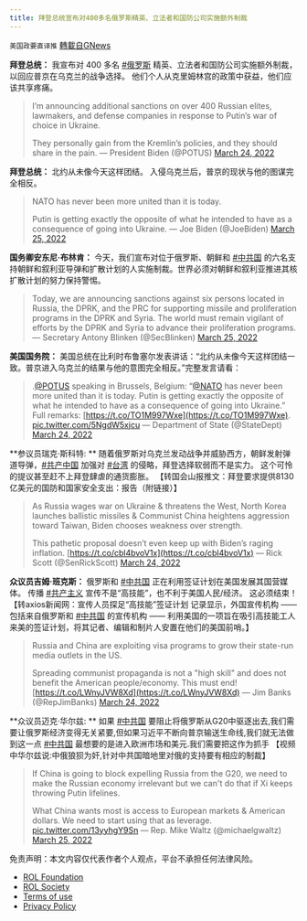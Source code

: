 ```yaml
---
title: 拜登总统宣布对400多名俄罗斯精英、立法者和国防公司实施额外制裁
---
```

`美国政要直译推` [轉載自GNews](https://gnews.org/zh-hans/2225912/)

**拜登总统：**
我宣布对 400 多名 [#俄罗斯](https://gettr.com/hashtag/%23%E4%BF%84%E7%BD%97%E6%96%AF) 精英、立法者和国防公司实施额外制裁，以回应普京在乌克兰的战争选择。 他们个人从克里姆林宫的政策中获益，他们应该共享疼痛。



> I’m announcing additional sanctions on over 400 Russian elites, lawmakers, and defense companies in response to Putin’s war of choice in Ukraine.
>  
> They personally gain from the Kremlin’s policies, and they should share in the pain.
> — President Biden (@POTUS) [March 24, 2022](https://twitter.com/POTUS/status/1506986001176141836?ref_src=twsrc%5Etfw)



**拜登总统：**
北约从未像今天这样团结。 入侵乌克兰后，普京的现状与他的图谋完全相反。



> NATO has never been more united than it is today. 
> 
> Putin is getting exactly the opposite of what he intended to have as a consequence of going into Ukraine.
> — Joe Biden (@JoeBiden) [March 25, 2022](https://twitter.com/JoeBiden/status/1507160840566460416?ref_src=twsrc%5Etfw)



**国务卿安东尼·布林肯：**
今天，我们宣布对位于俄罗斯、朝鲜和 [#中共国](https://twitter.com/hashtag/%E4%B8%AD%E5%85%B1%E5%9B%BD?src=hashtag_click) 的六名支持朝鲜和叙利亚导弹和扩散计划的人实施制裁。世界必须对朝鲜和叙利亚推进其核扩散计划的努力保持警惕。



> Today, we are announcing sanctions against six persons located in Russia, the DPRK, and the PRC for supporting missile and proliferation programs in the DPRK and Syria. The world must remain vigilant of efforts by the DPRK and Syria to advance their proliferation programs.
> — Secretary Antony Blinken (@SecBlinken) [March 25, 2022](https://twitter.com/SecBlinken/status/1507154922848100353?ref_src=twsrc%5Etfw)



**美国国务院：**
美国总统在比利时布鲁塞尔发表讲话：“北约从未像今天这样团结一致。普京进入乌克兰的结果与他的意图完全相反。”完整发言请看：



> .[@POTUS](https://twitter.com/POTUS?ref_src=twsrc%5Etfw) speaking in Brussels, Belgium: “[@NATO](https://twitter.com/NATO?ref_src=twsrc%5Etfw) has never been more united than it is today. Putin is getting exactly the opposite of what he intended to have as a consequence of going into Ukraine.” Full remarks: [https://t.co/TO1M997Wxe](https://t.co/TO1M997Wxe). [pic.twitter.com/5NgdW5xjcu](https://t.co/5NgdW5xjcu)
> — Department of State (@StateDept) [March 24, 2022](https://twitter.com/StateDept/status/1507116888895246342?ref_src=twsrc%5Etfw)



**参议员瑞克·斯科特: **
随着俄罗斯对乌克兰发动战争并威胁西方，朝鲜发射弹道导弹，[#共产中国](https://twitter.com/hashtag/%E5%85%B1%E4%BA%A7%E4%B8%AD%E5%9B%BD?src=hashtag_click) 加强对 [#台湾](https://twitter.com/hashtag/%E5%8F%B0%E6%B9%BE?src=hashtag_click) 的侵略，拜登选择软弱而不是实力。 这个可怜的提议甚至赶不上拜登肆虐的通货膨胀。 【转国会山报推文：拜登要求提供8130亿美元的国防和国家安全支出：报告（附链接）】



> As Russia wages war on Ukraine & threatens the West, North Korea launches ballistic missiles & Communist China heightens aggression toward Taiwan, Biden chooses weakness over strength. 
> 
> This pathetic proposal doesn’t even keep up with Biden’s raging inflation. [https://t.co/cbl4bvoV1x](https://t.co/cbl4bvoV1x)
> — Rick Scott (@SenRickScott) [March 24, 2022](https://twitter.com/SenRickScott/status/1507096765811539988?ref_src=twsrc%5Etfw)



**众议员吉姆·班克斯：**
俄罗斯和 [#中共国](https://gettr.com/hashtag/%23%E4%B8%AD%E5%85%B1%E5%9B%BD) 正在利用签证计划在美国发展其国营媒体。 传播 [#共产主义](https://gettr.com/hashtag/%23%E5%85%B1%E4%BA%A7%E4%B8%BB%E4%B9%89) 宣传不是“高技能”，也不利于美国人民/经济。 这必须结束！ 【转axios新闻网：宣传人员探足“高技能”签证计划 记录显示，外国宣传机构 —— 包括来自俄罗斯和 [#中共国](https://gettr.com/hashtag/%23%E4%B8%AD%E5%85%B1%E5%9B%BD) 的宣传机构 —— 利用美国的一项旨在吸引高技能工人来美的签证计划，将其记者、编辑和制片人安置在他们的美国前哨。】



> Russia and China are exploiting visa programs to grow their state-run media outlets in the US.
>  
> Spreading communist propaganda is not a "high skill" and does not benefit the American people/economy. This must end![https://t.co/LWnyJVW8Xd](https://t.co/LWnyJVW8Xd)
> — Jim Banks (@RepJimBanks) [March 24, 2022](https://twitter.com/RepJimBanks/status/1507076848672546817?ref_src=twsrc%5Etfw)



**众议员迈克·华尔兹: **
如果 [#中共国](https://twitter.com/hashtag/%E4%B8%AD%E5%85%B1%E5%9B%BD?src=hashtag_click) 要阻止将俄罗斯从G20中驱逐出去,我们需要让俄罗斯经济变得无关紧要,但如果习近平不断向普京输送生命线,我们就无法做到这一点 [#中共国](https://twitter.com/hashtag/%E4%B8%AD%E5%85%B1%E5%9B%BD?src=hashtag_click) 最想要的是进入欧洲市场和美元.我们需要把这作为抓手 【视频中华尔兹说:中俄狼狈为奸,针对中共国暗地里对俄的支持要有相应的制裁】



> If China is going to block expelling Russia from the G20, we need to make the Russian economy irrelevant but we can't do that if Xi keeps throwing Putin lifelines.
> 
> What China wants most is access to European markets & American dollars. We need to start using that as leverage. [pic.twitter.com/13yyhgY9Sn](https://t.co/13yyhgY9Sn)
> — Rep. Mike Waltz (@michaelgwaltz) [March 25, 2022](https://twitter.com/michaelgwaltz/status/1507168136461647876?ref_src=twsrc%5Etfw)



 

免责声明：本文内容仅代表作者个人观点，平台不承担任何法律风险。

- [ROL Foundation](https://rolfoundation.org/)
- [ROL Society](https://rolsociety.org/)
- [Terms of use](https://gnews.org/terms-of-use-3/)
- [Privacy Policy](https://gnews.org/privacy-policy/)
